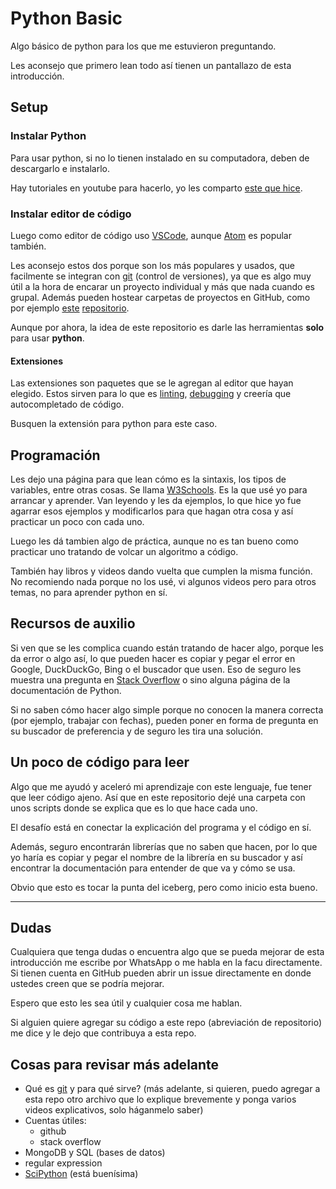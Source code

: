 # Python Basic

Algo básico de python para los que me estuvieron preguntando.

Les aconsejo que primero lean todo así tienen un pantallazo de esta introducción.

## Setup

### Instalar Python

Para usar python, si no lo tienen instalado en su computadora, deben de descargarlo e instalarlo.

Hay tutoriales en youtube para hacerlo, yo les comparto [este que hice][9].

### Instalar editor de código

Luego como editor de código uso [VSCode], aunque [Atom] es popular también.

Les aconsejo estos dos porque son los más populares y usados, que facilmente se integran con [git][4] (control de versiones), ya que es algo muy útil a la hora de encarar un proyecto individual y más que nada cuando es grupal. Además pueden hostear carpetas de proyectos en GitHub, como por ejemplo [este][7] [repositorio][1].

Aunque por ahora, la idea de este repositorio es darle las herramientas **solo** para usar **python**.

#### Extensiones

Las extensiones son paquetes que se le agregan al editor que hayan elegido. Estos sirven para lo que es [linting][2], [debugging][3] y creería que autocompletado de código.

Busquen la extensión para python para este caso.

## Programación

Les dejo una página para que lean cómo es la sintaxis, los tipos de variables, entre otras cosas. Se llama [W3Schools]. Es la que usé yo para arrancar y aprender. Van leyendo y les da ejemplos, lo que hice yo fue agarrar esos ejemplos y modificarlos para que hagan otra cosa y así practicar un poco con cada uno.

Luego les dá tambien algo de práctica, aunque no es tan bueno como practicar uno tratando de volcar un algoritmo a código.

También hay libros y videos dando vuelta que cumplen la misma función. No recomiendo nada porque no los usé, vi algunos videos pero para otros temas, no para aprender python en sí.

## Recursos de auxilio

Si ven que se les complica cuando están tratando de hacer algo, porque les da error o algo así, lo que pueden hacer es copiar y pegar el error en Google, DuckDuckGo, Bing o el buscador que usen. Eso de seguro les muestra una pregunta en [Stack Overflow][6] o sino alguna página de la documentación de Python.

Si no saben cómo hacer algo simple porque no conocen la manera correcta (por ejemplo, trabajar con fechas), pueden poner en forma de pregunta en su buscador de preferencia y de seguro les tira una solución.

## Un poco de código para leer

Algo que me ayudó y aceleró mi aprendizaje con este lenguaje, fue tener que leer código ajeno. Así que en este repositorio dejé una carpeta con unos scripts donde se explica que es lo que hace cada uno.

El desafío está en conectar la explicación del programa y el código en sí.

Además, seguro encontrarán librerías que no saben que hacen, por lo que yo haría es copiar y pegar el nombre de la librería en su buscador y así encontrar la documentación para entender de que va y cómo se usa.

Obvio que esto es tocar la punta del iceberg, pero como inicio esta bueno.

---

## Dudas

Cualquiera que tenga dudas o encuentra algo que se pueda mejorar de esta introducción me escribe por WhatsApp o me habla en la facu directamente. Si tienen cuenta en GitHub pueden abrir un issue directamente en donde ustedes creen que se podría mejorar.

Espero que esto les sea útil y cualquier cosa me hablan.

Si alguien quiere agregar su código a este repo (abreviación de repositorio) me dice y le dejo que contribuya a esta repo.

## Cosas para revisar más adelante

- Qué es [git][4] y para qué sirve? (más adelante, si quieren, puedo agregar a esta repo otro archivo que lo explique brevemente y ponga varios videos explicativos, solo háganmelo saber)
- Cuentas útiles:
  - github
  - stack overflow
- MongoDB y SQL (bases de datos)
- regular expression
- [SciPython][8] (está buenísima)

[W3Schools]: https://www.w3schools.com/python/default.asp
[VSCode]: https://code.visualstudio.com/
[Atom]: https://atom.io/

[1]: https://es.wikipedia.org/wiki/Repositorio
[2]: https://stackoverflow.com/questions/8503559/what-is-linting
[3]: https://en.wikipedia.org/wiki/Debugging
[4]: https://git-scm.com/
[5]: youtube.com
[6]: https://stackoverflow.com/
[7]: https://github.com/gorandp/python_basic
[8]: https://scipython.com/blog/
[9]: https://youtube.com/
